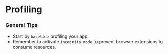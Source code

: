 # Profiling


### General Tips
* Start by `baseline` profiling your app.
* Remember to activate `incognito mode` to prevent browser extensions to consume resources.

